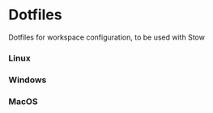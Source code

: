 # Dotfiles

Dotfiles for workspace configuration, to be used with Stow

### Linux

### Windows

### MacOS


